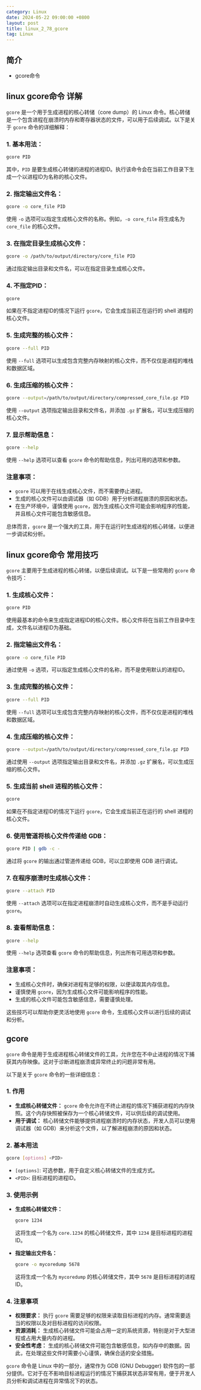 ```yaml
---
category: Linux
date: 2024-05-22 09:00:00 +0800
layout: post
title: linux_2_78_gcore
tag: Linux
---
```

## 简介

+ gcore命令

## linux gcore命令 详解

`gcore` 是一个用于生成进程的核心转储（core dump）的 Linux 命令。核心转储是一个包含进程在崩溃时内存和寄存器状态的文件，可以用于后续调试。以下是关于 `gcore` 命令的详细解释：

### 1. **基本用法：**
```bash
gcore PID
```
其中，`PID` 是要生成核心转储的进程的进程ID。执行该命令会在当前工作目录下生成一个以进程ID为名称的核心文件。

### 2. **指定输出文件名：**
```bash
gcore -o core_file PID
```
使用 `-o` 选项可以指定生成核心文件的名称。例如，`-o core_file` 将生成名为 `core_file` 的核心文件。

### 3. **在指定目录生成核心文件：**
```bash
gcore -o /path/to/output/directory/core_file PID
```
通过指定输出目录和文件名，可以在指定目录生成核心文件。

### 4. **不指定PID：**
```bash
gcore
```
如果在不指定进程ID的情况下运行 `gcore`，它会生成当前正在运行的 shell 进程的核心文件。

### 5. **生成完整的核心文件：**
```bash
gcore --full PID
```
使用 `--full` 选项可以生成包含完整内存映射的核心文件，而不仅仅是进程的堆栈和数据区域。

### 6. **生成压缩的核心文件：**
```bash
gcore --output=/path/to/output/directory/compressed_core_file.gz PID
```
使用 `--output` 选项指定输出目录和文件名，并添加 `.gz` 扩展名，可以生成压缩的核心文件。

### 7. **显示帮助信息：**
```bash
gcore --help
```
使用 `--help` 选项可以查看 `gcore` 命令的帮助信息，列出可用的选项和参数。

### 注意事项：
- `gcore` 可以用于在线生成核心文件，而不需要停止进程。
- 生成的核心文件可以由调试器（如 GDB）用于分析进程崩溃的原因和状态。
- 在生产环境中，谨慎使用 `gcore`，因为生成核心文件可能会影响程序的性能，并且核心文件可能包含敏感信息。

总体而言，`gcore` 是一个强大的工具，用于在运行时生成进程的核心转储，以便进一步调试和分析。

## linux gcore命令 常用技巧

`gcore` 主要用于生成进程的核心转储，以便后续调试。以下是一些常用的 `gcore` 命令技巧：

### 1. **生成核心文件：**
```bash
gcore PID
```
使用最基本的命令来生成指定进程ID的核心文件。核心文件将在当前工作目录中生成，文件名以进程ID为基础。

### 2. **指定输出文件名：**
```bash
gcore -o core_file PID
```
通过使用 `-o` 选项，可以指定生成核心文件的名称，而不是使用默认的进程ID。

### 3. **生成完整的核心文件：**
```bash
gcore --full PID
```
使用 `--full` 选项可以生成包含完整内存映射的核心文件，而不仅仅是进程的堆栈和数据区域。

### 4. **生成压缩的核心文件：**
```bash
gcore --output=/path/to/output/directory/compressed_core_file.gz PID
```
通过使用 `--output` 选项指定输出目录和文件名，并添加 `.gz` 扩展名，可以生成压缩的核心文件。

### 5. **生成当前 shell 进程的核心文件：**
```bash
gcore
```
如果在不指定进程ID的情况下运行 `gcore`，它会生成当前正在运行的 shell 进程的核心文件。

### 6. **使用管道将核心文件传递给 GDB：**
```bash
gcore PID | gdb -c -
```
通过将 `gcore` 的输出通过管道传递给 GDB，可以立即使用 GDB 进行调试。

### 7. **在程序崩溃时生成核心文件：**
```bash
gcore --attach PID
```
使用 `--attach` 选项可以在指定进程崩溃时自动生成核心文件，而不是手动运行 `gcore`。

### 8. **查看帮助信息：**
```bash
gcore --help
```
使用 `--help` 选项查看 `gcore` 命令的帮助信息，列出所有可用选项和参数。

### 注意事项：
- 生成核心文件时，确保对进程有足够的权限，以便读取其内存信息。
- 谨慎使用 `gcore`，因为生成核心文件可能影响程序的性能。
- 生成的核心文件可能包含敏感信息，需要谨慎处理。

这些技巧可以帮助你更灵活地使用 `gcore` 命令，生成核心文件以进行后续的调试和分析。

## gcore 

`gcore` 命令是用于生成进程核心转储文件的工具，允许您在不中止进程的情况下捕获其内存映像。这对于诊断进程崩溃或异常终止的问题非常有用。

以下是关于 `gcore` 命令的一些详细信息：

### 1. 作用

- **生成核心转储文件：** `gcore` 命令允许在不终止进程的情况下捕获进程的内存快照。这个内存快照被保存为一个核心转储文件，可以供后续的调试使用。
- **用于调试：** 核心转储文件能够提供进程崩溃时的内存状态，开发人员可以使用调试器（如 GDB）来分析这个文件，以了解进程崩溃的原因和状态。

### 2. 基本用法

```bash
gcore [options] <PID>
```

- `[options]`: 可选参数，用于自定义核心转储文件的生成方式。
- `<PID>`: 目标进程的进程ID。

### 3. 使用示例

- **生成核心转储文件：**
  ```bash
  gcore 1234
  ```
  这将生成一个名为 `core.1234` 的核心转储文件，其中 `1234` 是目标进程的进程ID。

- **指定输出文件名：**
  ```bash
  gcore -o mycoredump 5678
  ```
  这将生成一个名为 `mycoredump` 的核心转储文件，其中 `5678` 是目标进程的进程ID。

### 4. 注意事项

- **权限要求：** 执行 `gcore` 需要足够的权限来读取目标进程的内存。通常需要适当的权限以及对目标进程的访问权限。
- **资源消耗：** 生成核心转储文件可能会占用一定的系统资源，特别是对于大型进程或占用大量内存的进程。
- **安全性考虑：** 生成的核心转储文件可能包含敏感信息，如内存中的数据。因此，在处理这些文件时需要小心谨慎，确保合适的安全措施。

`gcore` 命令是 Linux 中的一部分，通常作为 GDB (GNU Debugger) 软件包的一部分提供。它对于在不影响目标进程运行的情况下捕获其状态非常有用，便于开发人员分析和调试进程在异常情况下的状态。
